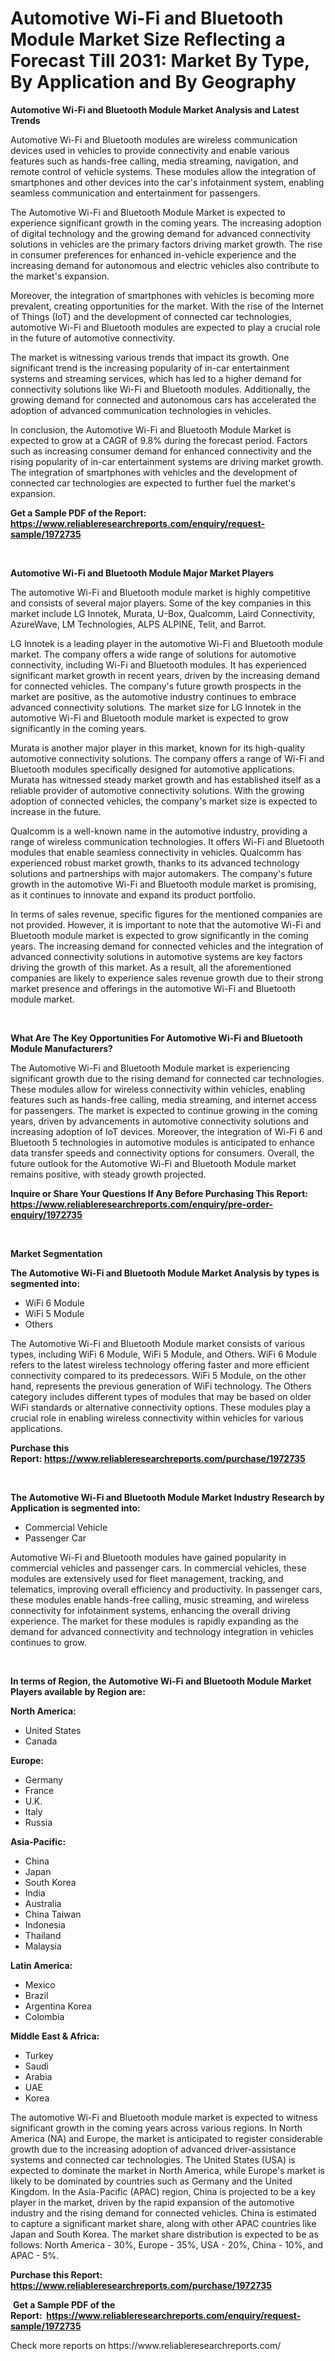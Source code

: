 <p><h1>Automotive Wi-Fi and Bluetooth Module Market Size Reflecting a Forecast Till 2031: Market By Type, By Application and By Geography</h1></p><p><strong>Automotive Wi-Fi and Bluetooth Module Market Analysis and Latest Trends</strong></p>
<p><p>Automotive Wi-Fi and Bluetooth modules are wireless communication devices used in vehicles to provide connectivity and enable various features such as hands-free calling, media streaming, navigation, and remote control of vehicle systems. These modules allow the integration of smartphones and other devices into the car's infotainment system, enabling seamless communication and entertainment for passengers.</p><p>The Automotive Wi-Fi and Bluetooth Module Market is expected to experience significant growth in the coming years. The increasing adoption of digital technology and the growing demand for advanced connectivity solutions in vehicles are the primary factors driving market growth. The rise in consumer preferences for enhanced in-vehicle experience and the increasing demand for autonomous and electric vehicles also contribute to the market's expansion.</p><p>Moreover, the integration of smartphones with vehicles is becoming more prevalent, creating opportunities for the market. With the rise of the Internet of Things (IoT) and the development of connected car technologies, automotive Wi-Fi and Bluetooth modules are expected to play a crucial role in the future of automotive connectivity.</p><p>The market is witnessing various trends that impact its growth. One significant trend is the increasing popularity of in-car entertainment systems and streaming services, which has led to a higher demand for connectivity solutions like Wi-Fi and Bluetooth modules. Additionally, the growing demand for connected and autonomous cars has accelerated the adoption of advanced communication technologies in vehicles.</p><p>In conclusion, the Automotive Wi-Fi and Bluetooth Module Market is expected to grow at a CAGR of 9.8% during the forecast period. Factors such as increasing consumer demand for enhanced connectivity and the rising popularity of in-car entertainment systems are driving market growth. The integration of smartphones with vehicles and the development of connected car technologies are expected to further fuel the market's expansion.</p></p>
<p><strong>Get a Sample PDF of the Report:&nbsp; <a href="https://www.reliableresearchreports.com/enquiry/request-sample/1972735">https://www.reliableresearchreports.com/enquiry/request-sample/1972735</a></strong></p>
<p>&nbsp;</p>
<p><strong>Automotive Wi-Fi and Bluetooth Module Major Market Players</strong></p>
<p><p>The automotive Wi-Fi and Bluetooth module market is highly competitive and consists of several major players. Some of the key companies in this market include LG Innotek, Murata, U-Box, Qualcomm, Laird Connectivity, AzureWave, LM Technologies, ALPS ALPINE, Telit, and Barrot.</p><p>LG Innotek is a leading player in the automotive Wi-Fi and Bluetooth module market. The company offers a wide range of solutions for automotive connectivity, including Wi-Fi and Bluetooth modules. It has experienced significant market growth in recent years, driven by the increasing demand for connected vehicles. The company's future growth prospects in the market are positive, as the automotive industry continues to embrace advanced connectivity solutions. The market size for LG Innotek in the automotive Wi-Fi and Bluetooth module market is expected to grow significantly in the coming years.</p><p>Murata is another major player in this market, known for its high-quality automotive connectivity solutions. The company offers a range of Wi-Fi and Bluetooth modules specifically designed for automotive applications. Murata has witnessed steady market growth and has established itself as a reliable provider of automotive connectivity solutions. With the growing adoption of connected vehicles, the company's market size is expected to increase in the future.</p><p>Qualcomm is a well-known name in the automotive industry, providing a range of wireless communication technologies. It offers Wi-Fi and Bluetooth modules that enable seamless connectivity in vehicles. Qualcomm has experienced robust market growth, thanks to its advanced technology solutions and partnerships with major automakers. The company's future growth in the automotive Wi-Fi and Bluetooth module market is promising, as it continues to innovate and expand its product portfolio.</p><p>In terms of sales revenue, specific figures for the mentioned companies are not provided. However, it is important to note that the automotive Wi-Fi and Bluetooth module market is expected to grow significantly in the coming years. The increasing demand for connected vehicles and the integration of advanced connectivity solutions in automotive systems are key factors driving the growth of this market. As a result, all the aforementioned companies are likely to experience sales revenue growth due to their strong market presence and offerings in the automotive Wi-Fi and Bluetooth module market.</p></p>
<p>&nbsp;</p>
<p><strong>What Are The Key Opportunities For Automotive Wi-Fi and Bluetooth Module Manufacturers?</strong></p>
<p><p>The Automotive Wi-Fi and Bluetooth Module market is experiencing significant growth due to the rising demand for connected car technologies. These modules allow for wireless connectivity within vehicles, enabling features such as hands-free calling, media streaming, and internet access for passengers. The market is expected to continue growing in the coming years, driven by advancements in automotive connectivity solutions and increasing adoption of IoT devices. Moreover, the integration of Wi-Fi 6 and Bluetooth 5 technologies in automotive modules is anticipated to enhance data transfer speeds and connectivity options for consumers. Overall, the future outlook for the Automotive Wi-Fi and Bluetooth Module market remains positive, with steady growth projected.</p></p>
<p><strong>Inquire or Share Your Questions If Any Before Purchasing This Report: <a href="https://www.reliableresearchreports.com/enquiry/pre-order-enquiry/1972735">https://www.reliableresearchreports.com/enquiry/pre-order-enquiry/1972735</a></strong></p>
<p>&nbsp;</p>
<p><strong>Market Segmentation</strong></p>
<p><strong>The Automotive Wi-Fi and Bluetooth Module Market Analysis by types is segmented into:</strong></p>
<p><ul><li>WiFi 6 Module</li><li>WiFi 5 Module</li><li>Others</li></ul></p>
<p><p>The Automotive Wi-Fi and Bluetooth Module market consists of various types, including WiFi 6 Module, WiFi 5 Module, and Others. WiFi 6 Module refers to the latest wireless technology offering faster and more efficient connectivity compared to its predecessors. WiFi 5 Module, on the other hand, represents the previous generation of WiFi technology. The Others category includes different types of modules that may be based on older WiFi standards or alternative connectivity options. These modules play a crucial role in enabling wireless connectivity within vehicles for various applications.</p></p>
<p><strong>Purchase this Report:&nbsp;<a href="https://www.reliableresearchreports.com/purchase/1972735">https://www.reliableresearchreports.com/purchase/1972735</a></strong></p>
<p>&nbsp;</p>
<p><strong>The Automotive Wi-Fi and Bluetooth Module Market Industry Research by Application is segmented into:</strong></p>
<p><ul><li>Commercial Vehicle</li><li>Passenger Car</li></ul></p>
<p><p>Automotive Wi-Fi and Bluetooth modules have gained popularity in commercial vehicles and passenger cars. In commercial vehicles, these modules are extensively used for fleet management, tracking, and telematics, improving overall efficiency and productivity. In passenger cars, these modules enable hands-free calling, music streaming, and wireless connectivity for infotainment systems, enhancing the overall driving experience. The market for these modules is rapidly expanding as the demand for advanced connectivity and technology integration in vehicles continues to grow.</p></p>
<p>&nbsp;</p>
<p><strong>In terms of Region, the Automotive Wi-Fi and Bluetooth Module Market Players available by Region are:</strong></p>
<p>
    <p> <strong> North America: </strong>
        <ul>
            <li>United States</li>
            <li>Canada</li>
        </ul>
        </p> 
    <p> <strong> Europe: </strong>
        <ul>
            <li>Germany</li>
            <li>France</li>
            <li>U.K.</li>
            <li>Italy</li>
            <li>Russia</li>
        </ul>
        </p> 
    <p> <strong> Asia-Pacific: </strong>
        <ul>
            <li>China</li>
            <li>Japan</li>
            <li>South Korea</li>
            <li>India</li>
            <li>Australia</li>
            <li>China Taiwan</li>
            <li>Indonesia</li>
            <li>Thailand</li>
            <li>Malaysia</li>
        </ul>
        </p> 
    <p> <strong> Latin America: </strong>
        <ul>
            <li>Mexico</li>
            <li>Brazil</li>
            <li>Argentina Korea</li>
            <li>Colombia</li>
        </ul>
        </p> 
    <p> <strong> Middle East & Africa: </strong>
        <ul>
            <li>Turkey</li>
            <li>Saudi</li>
            <li>Arabia</li>
            <li>UAE</li>
            <li>Korea</li>
        </ul>
    </p>
    </p>
<p><p>The automotive Wi-Fi and Bluetooth module market is expected to witness significant growth in the coming years across various regions. In North America (NA) and Europe, the market is anticipated to register considerable growth due to the increasing adoption of advanced driver-assistance systems and connected car technologies. The United States (USA) is expected to dominate the market in North America, while Europe's market is likely to be dominated by countries such as Germany and the United Kingdom. In the Asia-Pacific (APAC) region, China is projected to be a key player in the market, driven by the rapid expansion of the automotive industry and the rising demand for connected vehicles. China is estimated to capture a significant market share, along with other APAC countries like Japan and South Korea. The market share distribution is expected to be as follows: North America - 30%, Europe - 35%, USA - 20%, China - 10%, and APAC - 5%.</p></p>
<p><strong>Purchase this Report: <a href="https://www.reliableresearchreports.com/purchase/1972735">https://www.reliableresearchreports.com/purchase/1972735</a></strong></p>
<p>&nbsp;<strong>Get a Sample PDF of the Report:&nbsp;&nbsp;<a href="https://www.reliableresearchreports.com/enquiry/request-sample/1972735">https://www.reliableresearchreports.com/enquiry/request-sample/1972735</a></strong></p>
<p><strong></strong></p>
<p>Check more reports on https://www.reliableresearchreports.com/</p>
